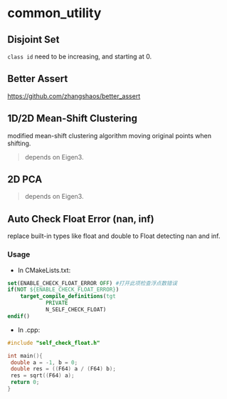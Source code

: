 ﻿# common_utility

## Disjoint Set

`class id` need to be increasing, and starting at 0.

## Better Assert

https://github.com/zhangshaos/better_assert

## 1D/2D Mean-Shift Clustering

modified mean-shift clustering algorithm moving original points when shifting.

> depends on Eigen3.

## 2D PCA

> depends on Eigen3.

## Auto Check Float Error (nan, inf)

replace built-in types like float and double to Float detecting nan and inf.

### Usage

- In CMakeLists.txt:

```cmake
set(ENABLE_CHECK_FLOAT_ERROR OFF) #打开此项检查浮点数错误
if(NOT ${ENABLE_CHECK_FLOAT_ERROR})
    target_compile_definitions(tgt
            PRIVATE
            N_SELF_CHECK_FLOAT)
endif()
```

- In .cpp:

```cpp
#include "self_check_float.h"

int main(){
 double a = -1, b = 0;
 double res = ((F64) a / (F64) b);
 res = sqrt((F64) a);
 return 0;
}
```

